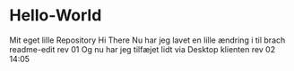 # Hello-World
Mit eget lille Repository
Hi There
Nu har jeg lavet en lille ændring i til brach readme-edit
rev 01
Og nu har jeg tilfæjet lidt via Desktop klienten 
rev 02 14:05
